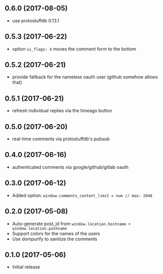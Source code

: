 ## 0.6.0 (2017-08-05)

* use protostuffdb 0.13.1

## 0.5.3 (2017-06-22)

* option ```ui_flags: 4``` moves the comment form to the bottom

## 0.5.2 (2017-06-21)

* provide fallback for the nameless oauth user (github somehow allows that)

## 0.5.1 (2017-06-21)

* refresh individual replies via the timeago button

## 0.5.0 (2017-06-20)

* real-time comments via protostuffdb's pubsub

## 0.4.0 (2017-06-16)

* authenticated comments via google/github/gitlab oauth

## 0.3.0 (2017-06-12)

* Added option: ```window.comments_content_limit = num // max: 2048```

## 0.2.0 (2017-05-08)

* Auto-generate post_id from ```window.location.hostname + window.location.pathname```
* Support colors for the names of the users
* Use dompurify to sanitize the comments

## 0.1.0 (2017-05-06)

* Initial release

